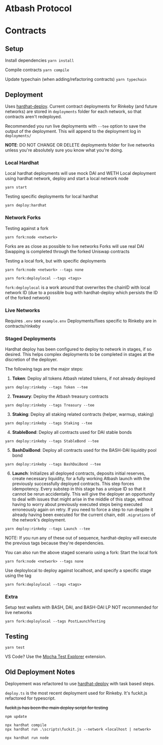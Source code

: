 # Atbash Protocol

# Contracts 
## Setup

Install dependencies
`yarn install`

Compile contracts
`yarn compile` 

Update typechain (when adding/refactoring contracts)
`yarn typechain`

## Deployment

Uses [hardhat-deploy](https://www.npmjs.com/package/hardhat-deploy#migrating-existing-deployment-to-hardhat-deploy).  Current contract deployments for Rinkeby (and future networks) are stored in `deployments` folder for each network, so that contracts aren't redeployed.  

Recommended you run live deployments with `--tee` option to save the output of the deployment.  This will append to the deployment log in `deployments/`

**NOTE**: DO NOT CHANGE OR DELETE deployments folder for live networks unless you're absolutely sure you know what you're doing.

### Local Hardhat
Local hardhat deployments will use mock DAI and WETH
Local deployment using hardhat network, deploy and start a local network node

`yarn start`

Testing specific deployments for local hardhat

`yarn deploy:hardhat`

### Network Forks
Testing against a fork

`yarn fork:node <network>`

Forks are as close as possible to live networks
Forks will use real DAI
Swapping is completed through the forked Uniswap contracts


Testing a local fork, but with specific deployments

`yarn fork:node <network> --tags none`

`yarn fork:deploylocal --tags <tags>`


`fork:deploylocal` is a work around that overwrites the chainID with local network ID (due to a possible bug with hardhat-deploy which persists the ID of the forked network) 

### Live Networks
Requires `.env` see `example.env` 
Deployments/fixes specific to Rinkeby are in contracts/rinkeby

### Staged Deployments
Hardhat deploy has been configured to deploy to network in stages, if so desired.  This helps complex deployments to be completed in stages at the discretion of the deployer.  

The following tags are the major steps:

1. **Token**: Deploy all tokens Atbash related tokens, if not already deployed

`yarn deploy:rinkeby --tags Token --tee` 

2. **Treasury**: Deploy the Atbash treasury contracts

`yarn deploy:rinkeby --tags Treasury --tee` 

3. **Staking**: Deploy all staking related contracts (helper, warmup, staking)

`yarn deploy:rinkeby --tags Staking --tee` 

4. **StableBond**: Deploy all contracts used for DAI stable bonds

`yarn deploy:rinkeby --tags StableBond --tee` 

5. **BashDaiBond**: Deploy all contracts used for the BASH-DAI liquidity pool bond

`yarn deploy:rinkeby --tags BashDaiBond --tee`

6.  **Launch**: Initializes all deployed contracts, deposits initial reserves, create necessary liquidity, for a fully working Atbash launch with the previously successfully deployed contracts.  This step forces idempotency.  Every substep in this stage has a unique ID so that it cannot be rerun accidentally.  This will give the deployer an opportunity to deal with issues that might arise in the middle of this stage, without having to worry about previously executed steps being executed erroneously again on retry.  If you need to force a step to run despite it already having been executed for the current chain, edit `.migrations` of the network's deployment.

`yarn deploy:rinkeby --tags Launch --tee`

NOTE: If you run any of these out of sequence, hardhat-deploy will execute the previous tags because they're dependencies.

You can also run the above staged scenario using a fork:
Start the local fork

`yarn fork:node <network> --tags none`

Use deploylocal to deploy against localhost, and specify a specific stage using the tag

`yarn fork:deploylocal --tags <tags>`

### Extra
Setup test wallets with BASH, DAI, and BASH-DAI LP
NOT recommended for live networks

`yarn fork:deploylocal --tags PostLaunchTesting`

## Testing

`yarn test`

VS Code?  Use the [Mocha Test Explorer](https://marketplace.visualstudio.com/items?itemName=hbenl.vscode-mocha-test-adapter) extension.

## Old Deployment Notes ##
Deployement was refactored to use [hardhat-deploy](https://www.npmjs.com/package/hardhat-deploy#migrating-existing-deployment-to-hardhat-deploy) with task based steps.

`deploy.ts` is the most recent deployment used for Rinkeby.  It's fuckit.js refactored for typescript.

~~fuckit.js has been the main deploy script for testing~~

```
npm update

npx hardhat compile
npx hardhat run .\scripts\fuckit.js --network <localhost | network> 

npx hardhat run node
```
